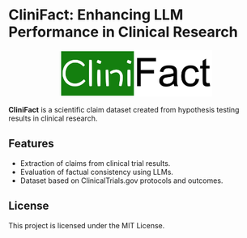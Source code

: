 
# CliniFact: Enhancing LLM Performance in Clinical Research
<p align="center">
<img src="assets/logo.png" alt="Logo" width="300"/>
</p>

**CliniFact** is a scientific claim dataset created from hypothesis testing results in clinical research.

## Features
- Extraction of claims from clinical trial results.
- Evaluation of factual consistency using LLMs.
- Dataset based on ClinicalTrials.gov protocols and outcomes.

## License
This project is licensed under the MIT License.
